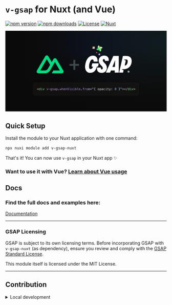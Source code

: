 # `v-gsap` for Nuxt (and Vue)

[![npm version][npm-version-src]][npm-version-href]
[![npm downloads][npm-downloads-src]][npm-downloads-href]
[![License][license-src]][license-href] [![Nuxt][nuxt-src]][nuxt-href]

![](docs/public/cover.png)

## Quick Setup

Install the module to your Nuxt application with one command:

```bash
npx nuxi module add v-gsap-nuxt
```

That's it! You can now use `v-gsap` in your Nuxt app ✨

### Want to use it with Vue? [Learn about Vue usage](https://v-gsap-nuxt.vercel.app/installation/vue.only)

## Docs

### Find the full docs and examples here:

[Documentation](https://v-gsap-nuxt.vercel.app/)

---

### GSAP Licensing

GSAP is subject to its own licensing terms. Before incorporating GSAP with
`v-gsap-nuxt` (as dependency), ensure you review and comply with the
[GSAP Standard License](https://gsap.com/community/standard-license/).

This module itself is licensed under the MIT License.

---

## Contribution

<details>
  <summary>Local development</summary>
  
  ```bash
  # Install dependencies
  npm install
  
  # Generate type stubs
  npm run dev:prepare
  
  # Develop with the playground
  npm run dev
  
  # Build the playground
  npm run dev:build
  
  # Run ESLint
  npm run lint
  
  # Run Vitest
  npm run test
  npm run test:watch
  
  # Release new version
  npm run release
  ```

</details>

<!-- Badges -->

[npm-version-src]:
  https://img.shields.io/npm/v/v-gsap-nuxt/latest.svg?style=flat&colorA=020420&colorB=00DC82
[npm-version-href]: https://npmjs.com/package/v-gsap-nuxt
[npm-downloads-src]:
  https://img.shields.io/npm/dm/v-gsap-nuxt.svg?style=flat&colorA=020420&colorB=00DC82
[npm-downloads-href]: https://npm.chart.dev/v-gsap-nuxt
[license-src]:
  https://img.shields.io/npm/l/v-gsap-nuxt.svg?style=flat&colorA=020420&colorB=00DC82
[license-href]: https://npmjs.com/package/v-gsap-nuxt
[nuxt-src]: https://img.shields.io/badge/Nuxt-020420?logo=nuxt.js
[nuxt-href]: https://nuxt.com
